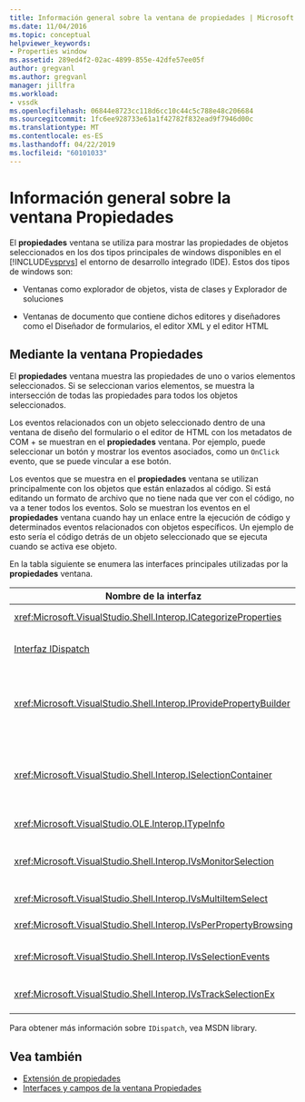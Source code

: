 ```yaml
---
title: Información general sobre la ventana de propiedades | Microsoft Docs
ms.date: 11/04/2016
ms.topic: conceptual
helpviewer_keywords:
- Properties window
ms.assetid: 289ed4f2-02ac-4899-855e-42dfe57ee05f
author: gregvanl
ms.author: gregvanl
manager: jillfra
ms.workload:
- vssdk
ms.openlocfilehash: 06844e8723cc118d6cc10c44c5c788e48c206684
ms.sourcegitcommit: 1fc6ee928733e61a1f42782f832ead9f7946d00c
ms.translationtype: MT
ms.contentlocale: es-ES
ms.lasthandoff: 04/22/2019
ms.locfileid: "60101033"
---
```

# <a name="properties-window-overview"></a>Información general sobre la ventana Propiedades
El **propiedades** ventana se utiliza para mostrar las propiedades de objetos seleccionados en los dos tipos principales de windows disponibles en el [!INCLUDE[vsprvs](../../code-quality/includes/vsprvs_md.md)] el entorno de desarrollo integrado (IDE). Estos dos tipos de windows son:

- Ventanas como explorador de objetos, vista de clases y Explorador de soluciones

- Ventanas de documento que contiene dichos editores y diseñadores como el Diseñador de formularios, el editor XML y el editor HTML

## <a name="using-the-properties-window"></a>Mediante la ventana Propiedades
 El **propiedades** ventana muestra las propiedades de uno o varios elementos seleccionados. Si se seleccionan varios elementos, se muestra la intersección de todas las propiedades para todos los objetos seleccionados.

 Los eventos relacionados con un objeto seleccionado dentro de una ventana de diseño del formulario o el editor de HTML con los metadatos de COM + se muestran en el **propiedades** ventana. Por ejemplo, puede seleccionar un botón y mostrar los eventos asociados, como un `OnClick` evento, que se puede vincular a ese botón.

 Los eventos que se muestra en el **propiedades** ventana se utilizan principalmente con los objetos que están enlazados al código. Si está editando un formato de archivo que no tiene nada que ver con el código, no va a tener todos los eventos. Solo se muestran los eventos en el **propiedades** ventana cuando hay un enlace entre la ejecución de código y determinados eventos relacionados con objetos específicos. Un ejemplo de esto sería el código detrás de un objeto seleccionado que se ejecuta cuando se activa ese objeto.

 En la tabla siguiente se enumera las interfaces principales utilizadas por la **propiedades** ventana.

|Nombre de la interfaz|Descripción|
|--------------------|-----------------|
|<xref:Microsoft.VisualStudio.Shell.Interop.ICategorizeProperties>|Proporciona una lista de categorías a la **propiedades** ventana y cada propiedad se asigna a una categoría.|
|[Interfaz IDispatch](/previous-versions/windows/desktop/api/oaidl/nn-oaidl-idispatch)|Expone métodos y propiedades a la programación de herramientas y otras aplicaciones que admiten la automatización de un objeto.|
|<xref:Microsoft.VisualStudio.Shell.Interop.IProvidePropertyBuilder>|Proporciona los botones de puntos suspensivos (...) llamados *generadores* que abrir ventanas de cuadro de diálogo modal implementados por el propio objeto. Se usa cuando un valor no es fácilmente escrito por el usuario en un campo de texto. Por ejemplo, podría utilizarse para abrir un selector de color que determina el valor RGB para usted.|
|<xref:Microsoft.VisualStudio.Shell.Interop.ISelectionContainer>|Proporciona acceso a objetos que se usa para actualizar la información mostrada en el **propiedades** ventana. <xref:Microsoft.VisualStudio.Shell.Interop.ISelectionContainer> se implementa mediante paquetes VSPackage para cada ventana que contiene objetos seleccionables con las propiedades relacionadas que se mostrará.|
|<xref:Microsoft.VisualStudio.OLE.Interop.ITypeInfo>|Proporciona información sobre el tipo de un objeto como métodos de una interfaz y los campos de una estructura.|
|<xref:Microsoft.VisualStudio.Shell.Interop.IVsMonitorSelection>|Habilita a VSPackages para recibir una notificación de eventos de selección y recuperar información acerca de la jerarquía del proyecto actual, elemento, el valor de elemento y el contexto de interfaz de usuario de comandos.|
|<xref:Microsoft.VisualStudio.Shell.Interop.IVsMultiItemSelect>|Proporciona el entorno con acceso a las selecciones múltiples.|
|<xref:Microsoft.VisualStudio.Shell.Interop.IVsPerPropertyBrowsing>|Usar para proporcionar nombres localizados en algunas propiedades mostradas en la **propiedades** ventana.|
|<xref:Microsoft.VisualStudio.Shell.Interop.IVsSelectionEvents>|Notifica a los VSPackages registrados de los cambios en la selección actual, el valor del elemento o el contexto de interfaz de usuario de comandos.|
|<xref:Microsoft.VisualStudio.Shell.Interop.IVsTrackSelectionEx>|Notifica al entorno de un cambio en la selección actual y proporciona acceso a la jerarquía y elemento de información relacionada con la nueva selección.|

 Para obtener más información sobre `IDispatch`, vea MSDN library.

## <a name="see-also"></a>Vea también
- [Extensión de propiedades](../../extensibility/internals/extending-properties.md)
- [Interfaces y campos de la ventana Propiedades](../../extensibility/internals/properties-window-fields-and-interfaces.md)